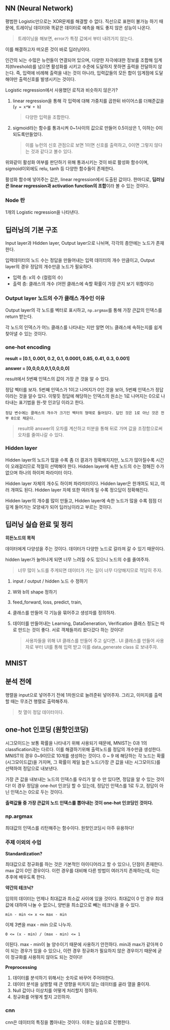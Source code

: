 ## NN (Neural Network)

평범한 Logistic만으로는 XOR문제를 해결할 수 없다. 직선으로 표현이 불가능 하기 때문에, 트레이닝 데이터와 똑같은 데이터로 예측을 해도 좋지 않은 성능이 나온다.

> 트레이닝을 해보면, error가 특정 값에서 부터 내려가지 않는다.

이를 해결하고자 떠오른 것이 바로 딥러닝이다.

인간의 뇌는 수많은 뉴런들이 연결되어 있으며, 다양한 자극에대한 정보를 조합해 임계치(threshold)를 넘으면 활성화를 시키고 수준에 도달하지 못하면 출력을 전달하지 않는다. 즉, 입력에 비례해 출력을 내는 것이 아니라, 입력값들의 모든 합이 임계점에 도달해야만 출력신호를 발생시키는 것이다.

Logistic regression에서 사용했던 로직과 비슷하지 않은가?

1. linear regression을 통해 각 입력에 대해 가중치를 곱한뒤 바이어스를 더해준값을 (`y = x*W + b`)

   > 다양한 입력을 조합한다.

2. sigmoid라는 함수를 통과시켜 0~1사이의 값으로 만들어 0.5이상은 1, 이하는 0이 되도록만들었다.

   > 이를 뉴런의 신호 관점으로 보면 1이면 신호를 출력하고, 0이면 그렇지 않다는 것과 같다고 볼수 있다.

위와같이 활성화 여부를 판단하기 위해 통과시키는 것이 바로 활성화 함수이며, sigmoid이외에도 relu, tanh 등 다양한 함수들이 존재한다.

활성화 함수에 넣어주는 값은, linear regression에서 도출된 값이다. 한마디로, **딥러닝은 linear regression과 activation function의 조합**이라 볼 수 있는 것이다. 

### Node 란

1개의 Logistic regression을 나타낸다.



## 딥러닝의 기본 구조

Input layer과 Hidden layer, Output layer으로 나뉘며, 각각의 층안에는 노드가 존재한다.

입력데이터의 노드 수는 정답을 만들어내는 입력 데이터의 개수 만큼이고, Output layer의 경우 정답의 개수만큼 노드가 필요하다.

- 입력 층: x의 수 (컬럼의 수)
- 출력 층: 클래스의 개수 (어떤 클래스에 속할 확률이 가장 큰지 보기 위함이다)

### Output layer 노드의 수가 클래스 개수인 이유

Output layer의 각 노드를 벡터로 표시하고, `np.argmax`를 통해 가장 큰값의 인덱스를 return 받는다.

각 노드의 인덱스가 어느 클래스를 나타내는 지만 알면 어느 클래스에 속하는지를 쉽게 찾아낼 수 있는 것이다.

### one-hot encoding

**result = [0.1, 0.001, 0.2, 0.1, 0.0001, 0.85, 0.41, 0.3, 0.001]**

**answer = [0,0,0,0,0,1,0,0,0,0]**

result에서 5번째 인덱스의 값이 가장 큰 것을 알 수 있다. 

정답 벡터를 보자. 5번째 인덱스가 1이고 나머지가 0인 것을 보아, 5번째 인덱스가 정답이라는 것을 알수 있다. 이렇듯 정답에 해당하는 인덱스의 원소는 1로 나머지는 0으로 나타내는 표기법을 원-핫 인코딩 이라고 한다.

`정답 변수에는 클래스의 개수가 크기인 벡터의 형태로 들어있다. 답인 것은 1로 아닌 것은 전부 0으로 채운다.`

> result와 answer의 오차를 계산하고 미분을 통해 뒤로 가며 값을 조정함으로써 오차를 줄여나갈 수 있다.

### Hidden layer

Hidden layer의 노드가 많을 수록 좀 더 결과가 정확해지지만, 노드가 많아질수록 시간이 오래걸리므로 적절히 선택해야 한다. Hidden layer에 속한 노드의 수는 정해진 수가 없으며 하나의 하이퍼 파라미터 이다.

Hidden layer 자체의 개수도 하이퍼 파라미터이다. Hidden layer은 한개여도 되고, 여러 개여도 된다. Hidden layer 자체 또한 여러개 일 수록 정으답이 정확해진다. 

Hidden layer의 개수를 많이 만들고, Hidden layer에 속한 노드가 많을 수록 점점 더 깊게 들어가는 모양새가 되어 딥러닝이라고 부르는 것이다.



## 딥러닝 실습 완료 및 정리

__히든노드의 목적__ 

데이터에게 다양성을 주는 것이다. 데이터가 다양한 노드로 갈라져 갈 수 있기 때문이다.

hidden layer가 늘어나게 되면 너무 느려질 수도 있으니 노드의 수를 줄여주자.

> 너무 많이 노드를 주게되면 데이터가 가는 길이 너무 다양해지므로 적당히 주자.

1. input / output / hidden 노드 수 정하기

2. W와 b의 shape 정하기

3. feed_forward, loss, predict, train, 

4. 클래스를 만들어 각 기능을 묶어주고 생성자를 정의하자.

5. 데이터를 만들어내는 Learning, DataGeneration, Verification 클래스 정도는 따로 만드는 것이 좋다. 서로 객체들끼리 왔다갔다 하는 것이다!

   > 사용자들을 위해 UI 클래스를 만들어 주고 싶다면.. UI 클래스를 만들어 사용자로 부터 UI를 통해 입력 받고 이를 data_generate class 로 보내주자.

   

## MNIST

## 분석 전에

행렬을 input으로 넣어주기 전에 1차원으로 늘려준뒤 넣어주자. 그리고, 이미지를 출력할 때는 무조건 행렬로 출력해주자.

> 첫 열이 정답 데이터이다. 



## one-hot 인코딩 (원핫인코딩)

시그모이드는 보통 확률을 나타내기 위해 사용되기 때문에, MNIST는 0과 1의 classfication과는 다르다. 이를 해결하기위해 출력노드를 정답의 개수만큼 생성한다. MNIST의 경우 0~9이므로 10개를 생성하는 것이다. 0 ~ 9 에 해당하는 각 노드는 확률(시그모이드값)을 가지며, 그 확률이 제일 높은 노드(가장 큰 값을 내는 시그모이드)를 선택하여 정답으로 내보낸다. 

가장 큰 값을 내보내는 노드의 인덱스를 우리가 알 수 만 있다면, 정답을 알 수 있는 것이다! 이 경우 정답을 one-hot 인코딩 할 수 있는데, 정답인 인덱스를 1로 두고, 정답이 아닌 인덱스는 0으로 두는 것이다.

**출력값들 중 가장 큰값의 노드 인덱스를 뽑아내는 것이 one-hot 인코딩인 것이다.**

### np.argmax

최대값의 인덱스를 리턴해주는 함수이다. 원핫인코딩시 아주 유용하다!

### 주제 이외의 수업

__Standardization?__

최대값으로 정규화를 하는 것은 기본적인 아이디어라고 할 수 있으나, 단점이 존재한다. max 값이 0인 경우이다. 이런 경우를 대비해 다른 방법이 여러가지 존재하는데, 이는 추후에 배우도록 한다.

__약간의 테크닉?__

임의의 데이터는 언제나 최대값과 최소값 사이에 있을 것이다. 최대값이 0 인 경우 최대값에 대하여 나눌 수 없으니, 양번을 최소값으로 빼는 테크닉을 쓸 수 있다.

```
min - min <= x <= max - min
```

이제 3변을 max - min 으로 나누자.

```
0 <= (x - min) / (max - min) <= 1
```

이된다. max - min이 늘 양수이기 때문에 사용하기 안전하다. min과 max가 같아져 0이 되는 경우가 있을 수 있으나, 이런 경우 정규화가 필요하지 않은 경우이기 때문에 굳이 정규화를 사용하지 않아도 되는 것이다!

__Preprocessing__

1. 데이터를 분석하기 위해서는 숫자로 바꾸어 주어야한다.
2. 데이터 분석을 실행할 때 큰 영향을 미치지 않는 데이터를 골라 열을 줄이자.
3. Null 값이나 이상치를 어떻게 처리할지 정하자.
4. 정규화를 어떻게 할지 고민하자.

### cnn

cnn은 데이터의 특징을 뽑아내는 것이다. 이후는 실습으로 진행한다.